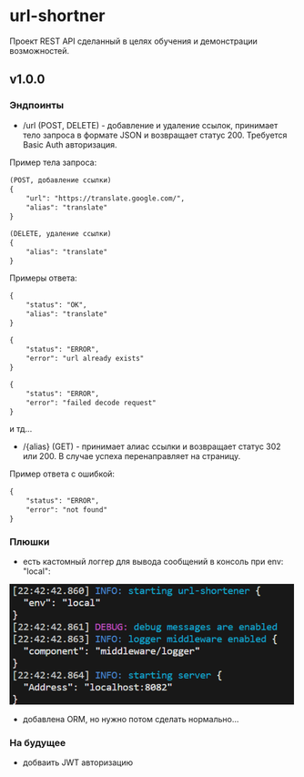﻿# url-shortner

Проект REST API сделанный в целях обучения и демонстрации возможностей.

## v1.0.0

### Эндпоинты

- /url (POST, DELETE) - добавление и удаление ссылок, принимает тело запроса в формате JSON и возвращает статус 200. Требуется Basic Auth авторизация.

Пример тела запроса:
```
(POST, добавление ссылки)
{
    "url": "https://translate.google.com/",
    "alias": "translate"
}
```
```
(DELETE, удаление ссылки)
{
    "alias": "translate"
}
```
Примеры ответа:
```
{
    "status": "OK",
    "alias": "translate"
}
```
```
{
    "status": "ERROR",
    "error": "url already exists"
}
``` 
```
{
    "status": "ERROR",
    "error": "failed decode request"
}
```
и тд...

- /{alias} (GET) - принимает алиас ссылки и возвращает статус 302 или 200. В случае успеха перенаправляет на страницу.

Пример ответа с ошибкой:
```
{
    "status": "ERROR",
    "error": "not found"
}
```

### Плюшки

- есть кастомный логгер для вывода сообщений в консоль при env: "local":

<p>
 <img width="500px" src="img/logger.png" alt="logger"/>
</p>

- добавлена ORM, но нужно потом сделать нормально...
  
### На будущее

- добваить JWT авторизацию





